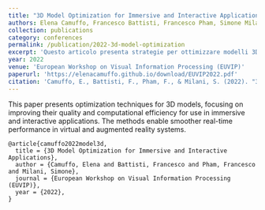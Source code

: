 ```yaml
---
title: "3D Model Optimization for Immersive and Interactive Applications"
authors: Elena Camuffo, Francesco Battisti, Francesco Pham, Simone Milani
collection: publications
category: conferences
permalink: /publication/2022-3d-model-optimization
excerpt: 'Questo articolo presenta strategie per ottimizzare modelli 3D profondi al fine di migliorare le prestazioni in applicazioni immersive e interattive.'
year: 2022
venue: 'European Workshop on Visual Information Processing (EUVIP)'
paperurl: 'https://elenacamuffo.github.io/download/EUVIP2022.pdf'
citation: 'Camuffo, E., Battisti, F., Pham, F., & Milani, S. (2022). "3D Model Optimization for Immersive and Interactive Applications." <i>European Workshop on Visual Information Processing (EUVIP)</i>.'
---
```


This paper presents optimization techniques for 3D models, focusing on improving their quality and computational efficiency for use in immersive and interactive applications. The methods enable smoother real-time performance in virtual and augmented reality systems.

```
@article{camuffo2022model3d,
  title = {3D Model Optimization for Immersive and Interactive Applications},
  author = {Camuffo, Elena and Battisti, Francesco and Pham, Francesco and Milani, Simone},
  journal = {European Workshop on Visual Information Processing (EUVIP)},
  year = {2022},
}
```
